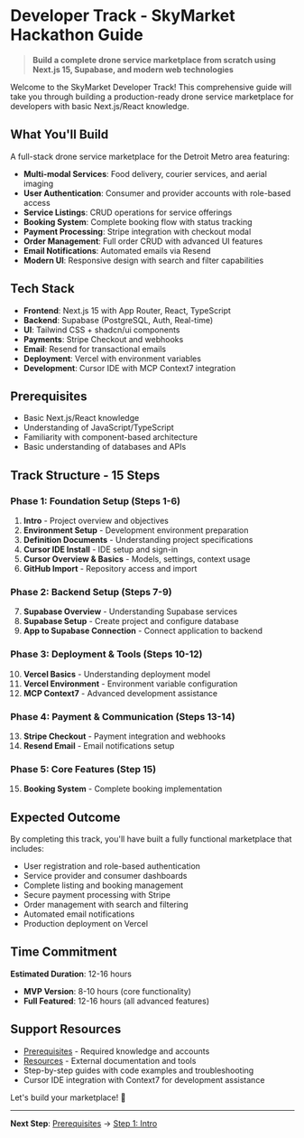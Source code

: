 # Developer Track - SkyMarket Hackathon Guide

> **Build a complete drone service marketplace from scratch using Next.js 15, Supabase, and modern web technologies**

Welcome to the SkyMarket Developer Track! This comprehensive guide will take you through building a production-ready drone service marketplace for developers with basic Next.js/React knowledge.

## What You'll Build

A full-stack drone service marketplace for the Detroit Metro area featuring:

- **Multi-modal Services**: Food delivery, courier services, and aerial imaging
- **User Authentication**: Consumer and provider accounts with role-based access
- **Service Listings**: CRUD operations for service offerings
- **Booking System**: Complete booking flow with status tracking
- **Payment Processing**: Stripe integration with checkout modal
- **Order Management**: Full order CRUD with advanced UI features
- **Email Notifications**: Automated emails via Resend
- **Modern UI**: Responsive design with search and filter capabilities

## Tech Stack

- **Frontend**: Next.js 15 with App Router, React, TypeScript
- **Backend**: Supabase (PostgreSQL, Auth, Real-time)
- **UI**: Tailwind CSS + shadcn/ui components  
- **Payments**: Stripe Checkout and webhooks
- **Email**: Resend for transactional emails
- **Deployment**: Vercel with environment variables
- **Development**: Cursor IDE with MCP Context7 integration

## Prerequisites

- Basic Next.js/React knowledge
- Understanding of JavaScript/TypeScript
- Familiarity with component-based architecture
- Basic understanding of databases and APIs

## Track Structure - 15 Steps

### Phase 1: Foundation Setup (Steps 1-6)
1. **Intro** - Project overview and objectives
2. **Environment Setup** - Development environment preparation
3. **Definition Documents** - Understanding project specifications
4. **Cursor IDE Install** - IDE setup and sign-in
5. **Cursor Overview & Basics** - Models, settings, context usage
6. **GitHub Import** - Repository access and import

### Phase 2: Backend Setup (Steps 7-9)
7. **Supabase Overview** - Understanding Supabase services
8. **Supabase Setup** - Create project and configure database
9. **App to Supabase Connection** - Connect application to backend

### Phase 3: Deployment & Tools (Steps 10-12)
10. **Vercel Basics** - Understanding deployment model
11. **Vercel Environment** - Environment variable configuration
12. **MCP Context7** - Advanced development assistance

### Phase 4: Payment & Communication (Steps 13-14)
13. **Stripe Checkout** - Payment integration and webhooks
14. **Resend Email** - Email notifications setup

### Phase 5: Core Features (Step 15)
15. **Booking System** - Complete booking implementation

## Expected Outcome

By completing this track, you'll have built a fully functional marketplace that includes:
- User registration and role-based authentication
- Service provider and consumer dashboards
- Complete listing and booking management
- Secure payment processing with Stripe
- Order management with search and filtering
- Automated email notifications
- Production deployment on Vercel

## Time Commitment

**Estimated Duration**: 12-16 hours
- **MVP Version**: 8-10 hours (core functionality)
- **Full Featured**: 12-16 hours (all advanced features)

## Support Resources

- [Prerequisites](./prerequisites.md) - Required knowledge and accounts
- [Resources](./resources.md) - External documentation and tools
- Step-by-step guides with code examples and troubleshooting
- Cursor IDE integration with Context7 for development assistance

Let's build your marketplace! 🚀

---

**Next Step**: [Prerequisites](./prerequisites.md) → [Step 1: Intro](./steps/01-intro.md)